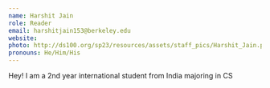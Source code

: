 ```yaml
---
name: Harshit Jain
role: Reader
email: harshitjain153@berkeley.edu
website: 
photo: http://ds100.org/sp23/resources/assets/staff_pics/Harshit_Jain.png
pronouns: He/Him/His
---
```

Hey! I am a 2nd year international student from India majoring in CS
